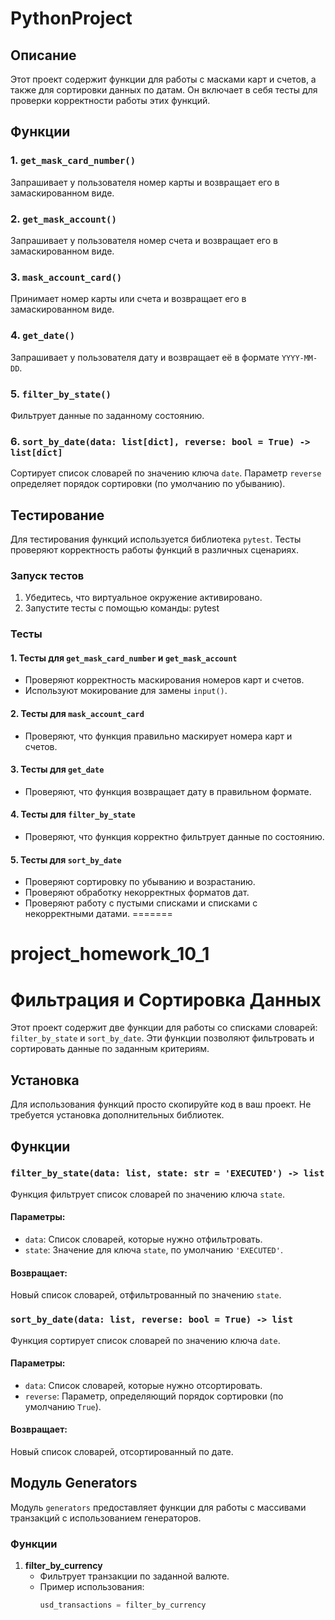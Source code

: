 
# PythonProject

## Описание

Этот проект содержит функции для работы с масками карт и счетов, а также для сортировки данных по датам. Он включает в себя тесты для проверки корректности работы этих функций.


## Функции

### 1. `get_mask_card_number()`

Запрашивает у пользователя номер карты и возвращает его в замаскированном виде.

### 2. `get_mask_account()`

Запрашивает у пользователя номер счета и возвращает его в замаскированном виде.

### 3. `mask_account_card()`

Принимает номер карты или счета и возвращает его в замаскированном виде.

### 4. `get_date()`

Запрашивает у пользователя дату и возвращает её в формате `YYYY-MM-DD`.

### 5. `filter_by_state()`

Фильтрует данные по заданному состоянию.

### 6. `sort_by_date(data: list[dict], reverse: bool = True) -> list[dict]`

Сортирует список словарей по значению ключа `date`. Параметр `reverse` определяет порядок сортировки (по умолчанию по убыванию).

## Тестирование

Для тестирования функций используется библиотека `pytest`. Тесты проверяют корректность работы функций в различных сценариях.

### Запуск тестов

1. Убедитесь, что виртуальное окружение активировано.
2. Запустите тесты с помощью команды: pytest


### Тесты

#### 1. Тесты для `get_mask_card_number` и `get_mask_account`

- Проверяют корректность маскирования номеров карт и счетов.
- Используют мокирование для замены `input()`.

#### 2. Тесты для `mask_account_card`

- Проверяют, что функция правильно маскирует номера карт и счетов.

#### 3. Тесты для `get_date`

- Проверяют, что функция возвращает дату в правильном формате.

#### 4. Тесты для `filter_by_state`

- Проверяют, что функция корректно фильтрует данные по состоянию.

#### 5. Тесты для `sort_by_date`

- Проверяют сортировку по убыванию и возрастанию.
- Проверяют обработку некорректных форматов дат.
- Проверяют работу с пустыми списками и списками с некорректными датами.
=======
# project_homework_10_1

# Фильтрация и Сортировка Данных

Этот проект содержит две функции для работы со списками словарей: `filter_by_state` и `sort_by_date`. Эти функции позволяют фильтровать и сортировать данные по заданным критериям.

## Установка

Для использования функций просто скопируйте код в ваш проект. Не требуется установка дополнительных библиотек.

## Функции

### `filter_by_state(data: list, state: str = 'EXECUTED') -> list`

Функция фильтрует список словарей по значению ключа `state`.

#### Параметры:
- `data`: Список словарей, которые нужно отфильтровать.
- `state`: Значение для ключа `state`, по умолчанию `'EXECUTED'`.

#### Возвращает:
Новый список словарей, отфильтрованный по значению `state`.



### `sort_by_date(data: list, reverse: bool = True) -> list`

Функция сортирует список словарей по значению ключа `date`.

#### Параметры:
- `data`: Список словарей, которые нужно отсортировать.
- `reverse`: Параметр, определяющий порядок сортировки (по умолчанию `True`).

#### Возвращает:
Новый список словарей, отсортированный по дате.

## Модуль Generators

Модуль `generators` предоставляет функции для работы с массивами транзакций с использованием генераторов.

### Функции

1. **filter_by_currency**
   - Фильтрует транзакции по заданной валюте.
   - Пример использования:
     ```python
     usd_transactions = filter_by_currency

